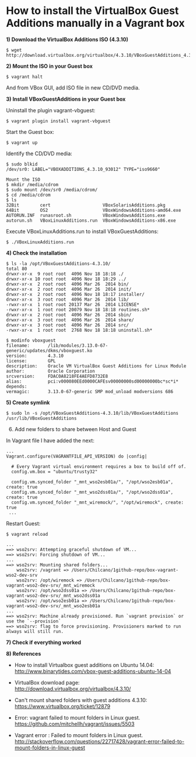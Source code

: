 How to install the VirtualBox Guest Additions manually in a Vagrant box
========================================================================


__1) Download the VirtualBox Additions ISO (4.3.10)__

```
$ wget http://download.virtualbox.org/virtualbox/4.3.10/VBoxGuestAdditions_4.3.10.iso
```

__2) Mount the ISO in your Guest box__

```
$ vagrant halt
```

And from VBox GUI, add ISO file in new CD/DVD media.

__3) Install VBoxGuestAdditions in your Guest box__

Uninstall the plugin vagrant-vbguest:
```
$ vagrant plugin install vagrant-vbguest
```

Start the Guest box:
```
$ vagrant up
```

Identify the CD/DVD media:
```
$ sudo blkid
/dev/sr0: LABEL="VBOXADDITIONS_4.3.10_93012" TYPE="iso9660" 

Mount the ISO
$ mkdir /media/cdrom
$ sudo mount /dev/sr0 /media/cdrom/
$ cd /media/cdrom
$ ls
32Bit        cert                    VBoxSolarisAdditions.pkg
64Bit        OS2                     VBoxWindowsAdditions-amd64.exe
AUTORUN.INF  runasroot.sh            VBoxWindowsAdditions.exe
autorun.sh   VBoxLinuxAdditions.run  VBoxWindowsAdditions-x86.exe
```

Execute VBoxLinuxAdditions.run to install VBoxGuestAdditions:
```
$ ./VBoxLinuxAdditions.run
```

__4) Check the installation__

```
$ ls -la /opt/VBoxGuestAdditions-4.3.10/
total 80
drwxr-xr-x  9 root root  4096 Nov 18 18:18 ./
drwxr-xr-x 10 root root  4096 Nov 18 18:29 ../
drwxr-xr-x  2 root root  4096 Mar 26  2014 bin/
drwxr-xr-x  2 root root  4096 Mar 26  2014 init/
drwxr-xr-x  2 root root  4096 Nov 18 18:17 installer/
drwxr-xr-x  3 root root  4096 Mar 26  2014 lib/
-rwxr-xr-x  1 root root 20137 Mar 26  2014 LICENSE*
-rwxr-xr-x  1 root root 20079 Nov 18 18:18 routines.sh*
drwxr-xr-x  2 root root  4096 Mar 26  2014 sbin/
drwxr-xr-x  3 root root  4096 Mar 26  2014 share/
drwxr-xr-x  3 root root  4096 Mar 26  2014 src/
-rwxr-xr-x  1 root root  2768 Nov 18 18:18 uninstall.sh*
```

```
$ modinfo vboxguest
filename:       /lib/modules/3.13.0-67-generic/updates/dkms/vboxguest.ko
version:        4.3.10
license:        GPL
description:    Oracle VM VirtualBox Guest Additions for Linux Module
author:         Oracle Corporation
srcversion:     FDAC0A8218FE4AEFD8732E8
alias:          pci:v000080EEd0000CAFEsv00000000sd00000000bc*sc*i*
depends:
vermagic:       3.13.0-67-generic SMP mod_unload modversions 686
```

__5) Create symlink__

```
$ sudo ln -s /opt/VBoxGuestAdditions-4.3.10/lib/VBoxGuestAdditions /usr/lib/VBoxGuestAdditions
```

6) Add new folders to share between Host and Guest

In Vagrant file I have added the next:
```
...
Vagrant.configure(VAGRANTFILE_API_VERSION) do |config|

  # Every Vagrant virtual environment requires a box to build off of.
  config.vm.box = "ubuntu/trusty32"

  config.vm.synced_folder "_mnt_wso2esb01a/", "/opt/wso2esb01a", create: true
  config.vm.synced_folder "_mnt_wso2dss01a/", "/opt/wso2dss01a", create: true
  config.vm.synced_folder "_mnt_wiremock/", "/opt/wiremock", create: true
 ...
```

Restart Guest:

```
$ vagrant reload

...
==> wso2srv: Attempting graceful shutdown of VM...
==> wso2srv: Forcing shutdown of VM...
...
==> wso2srv: Mounting shared folders...
    wso2srv: /vagrant => /Users/Chilcano/1github-repo/box-vagrant-wso2-dev-srv
    wso2srv: /opt/wiremock => /Users/Chilcano/1github-repo/box-vagrant-wso2-dev-srv/_mnt_wiremock
    wso2srv: /opt/wso2dss01a => /Users/Chilcano/1github-repo/box-vagrant-wso2-dev-srv/_mnt_wso2dss01a
    wso2srv: /opt/wso2esb01a => /Users/Chilcano/1github-repo/box-vagrant-wso2-dev-srv/_mnt_wso2esb01a
...
==> wso2srv: Machine already provisioned. Run `vagrant provision` or use the `--provision`
==> wso2srv: flag to force provisioning. Provisioners marked to run always will still run.
```

__7) Check if everything worked__


__8) References__

- How to install Virtualbox guest additions on Ubuntu 14.04: <br/>
http://www.binarytides.com/vbox-guest-additions-ubuntu-14-04

- VirtualBox download page: <br/>
http://download.virtualbox.org/virtualbox/4.3.10/

- Can't mount shared folders with guest additions 4.3.10: <br/>
https://www.virtualbox.org/ticket/12879

- Error: vagrant failed to mount folders in Linux guest. <br/>
https://github.com/mitchellh/vagrant/issues/5503

- Vagrant error : Failed to mount folders in Linux guest. <br/>
http://stackoverflow.com/questions/22717428/vagrant-error-failed-to-mount-folders-in-linux-guest

